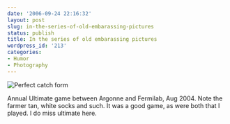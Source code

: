 ```yaml
---
date: '2006-09-24 22:16:32'
layout: post
slug: in-the-series-of-old-embarassing-pictures
status: publish
title: In the series of old embarassing pictures
wordpress_id: '213'
categories:
- Humor
- Photography
---
```



![Perfect catch form](http://www.phfactor.net/wp-pics/me-ultimate-06-04.jpg)


Annual Ultimate game between Argonne and Fermilab, Aug 2004. Note the farmer tan, white socks and such. It was a good game, as were both that I played. I do miss ultimate here.
